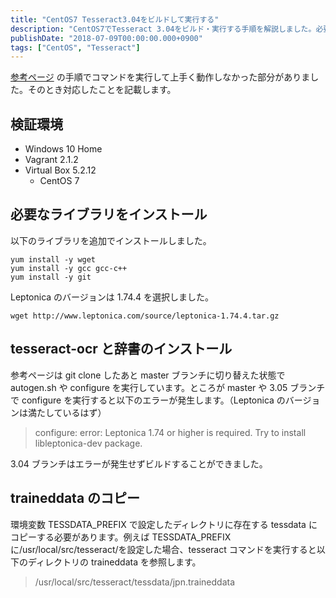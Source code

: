 ```yaml
---
title: "CentOS7 Tesseract3.04をビルドして実行する"
description: "CentOS7でTesseract 3.04をビルド・実行する手順を解説しました。必要なライブラリのインストールやエラー回避、traineddataの設定方法を記載しました。"
publishDate: "2018-07-09T00:00:00.000+0900"
tags: ["CentOS", "Tesseract"]
---
```


[参考ページ](https://qiita.com/hatahata/items/4daddebb5e84ea575332) の手順でコマンドを実行して上手く動作しなかった部分がありました。そのとき対応したことを記載します。

## 検証環境

- Windows 10 Home
- Vagrant 2.1.2
- Virtual Box 5.2.12
  - CentOS 7

## 必要なライブラリをインストール

以下のライブラリを追加でインストールしました。

```
yum install -y wget
yum install -y gcc gcc-c++
yum install -y git
```

Leptonica のバージョンは 1.74.4 を選択しました。

```
wget http://www.leptonica.com/source/leptonica-1.74.4.tar.gz
```

## tesseract-ocr と辞書のインストール

参考ページは git clone したあと master ブランチに切り替えた状態で autogen.sh や configure を実行しています。ところが master や 3.05 ブランチで configure を実行すると以下のエラーが発生します。（Leptonica のバージョンは満たしているはず）

> configure: error: Leptonica 1.74 or higher is required. Try to install libleptonica-dev package.

3.04 ブランチはエラーが発生せずビルドすることができました。

## traineddata のコピー

環境変数 TESSDATA_PREFIX で設定したディレクトリに存在する tessdata にコピーする必要があります。例えば TESSDATA_PREFIX に/usr/local/src/tesseract/を設定した場合、tesseract コマンドを実行すると以下のディレクトリの traineddata を参照します。

> /usr/local/src/tesseract/tessdata/jpn.traineddata
